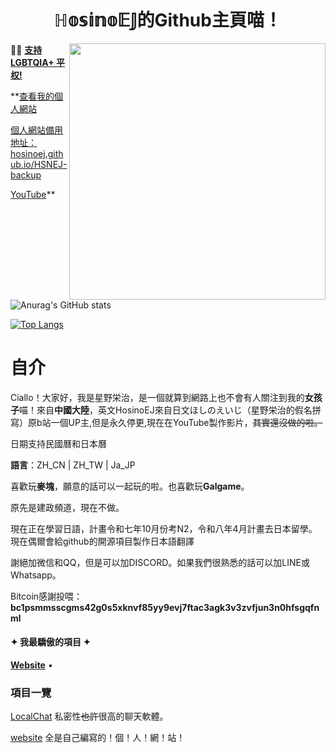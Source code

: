 <div align="center">
  <br/><br/><br/>
  <div>
    <h1>ℍ𝕠𝕤𝕚𝕟𝕠𝔼𝕁的Github主頁喵！</h1>
  <a href="https://x.com/HosinoEJ">
    <img src="https://avatars.githubusercontent.com/u/177436503?v=4" align='right' width='410px'>
  </a>
</div>
</div>
  
:rainbow_flag: [**支持 LGBTQIA+ 平权!**](https://github.com/LGBT-CN/LGBTQIA-in-China/)

**[查看我的個人網站](https://hosinoej.github.io/HSNEJ-backup/)

[個人網站備用地址：hosinoej.github.io/HSNEJ-backup](https://hosinoej.github.io/HSNEJ-backup/)

[YouTube](https://youtube.com/@HosinoEJ)**

![Anurag's GitHub stats](https://github-readme-stats.vercel.app/api?username=HosinoEJ&layout=compact&icon_color=0366d6&theme=white)

[![Top Langs](https://github-readme-stats.vercel.app/api/top-langs/?username=HosinoEJ&layout=compact&icon_color=0366d6&theme=white)]()


# 自介



Ciallo！大家好，我是星野栄治，是一個就算到網路上也不會有人關注到我的**女孩子**喵！來自**中國大陸**，英文HosinoEJ來自日文ほしのえいじ（星野栄治的假名拼寫）原b站一個UP主,但是永久停更,現在在YouTube製作影片，~~其實還沒做的啦。~~

日期支持民國曆和日本曆

**語言**：ZH_CN | ZH_TW | Ja_JP

喜歡玩**麥塊**，願意的話可以一起玩的啦。也喜歡玩**Galgame**。

原先是建政頻道，現在不做。

現在正在學習日語，計畫令和七年10月份考N2，令和八年4月計畫去日本留學。現在偶爾會給github的開源項目製作日本語翻譯

謝絕加微信和QQ，但是可以加DISCORD。如果我們很熟悉的話可以加LINE或Whatsapp。

Bitcoin感謝投喂：**bc1psmmsscgms42g0s5xknvf85yy9evj7ftac3agk3v3zvfjun3n0hfsgqfnml**



  <p>
    <h4>✦ 我最驕傲的項目 ✦</h4>
    <a target="_blank" href="https://github.com/HosinoEJ/HosinoEJ"><strong>Website</strong></a> • 
  </p>

### 項目一覽
[LocalChat](https://github.com/HosinoEJ/LocalChat) 私密性~~也許~~很高的聊天軟體。

[website](https://github.com/HosinoEJ/HosinoEJ) 全是自己編寫的！個！人！網！站！

